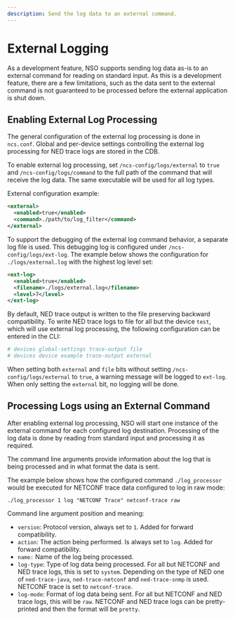 ```yaml
---
description: Send the log data to an external command.
---
```


# External Logging

As a development feature, NSO supports sending log data as-is to an external command for reading on standard input. As this is a development feature, there are a few limitations, such as the data sent to the external command is not guaranteed to be processed before the external application is shut down.

## Enabling External Log Processing <a href="#d5e10563" id="d5e10563"></a>

The general configuration of the external log processing is done in `ncs.conf`. Global and per-device settings controlling the external log processing for NED trace logs are stored in the CDB.

To enable external log processing, set `/ncs-config/logs/external` to `true` and `/ncs-config/logs/command` to the full path of the command that will receive the log data. The same executable will be used for all log types.

External configuration example:

```xml
<external>
  <enabled>true</enabled>
  <command>./path/to/log_filter</command>
</external>
```

To support the debugging of the external log command behavior, a separate log file is used. This debugging log is configured under `/ncs-config/logs/ext-log`. The example below shows the configuration for `./logs/external.log` with the highest log level set:

```xml
<ext-log>
  <enabled>true</enabled>
  <filename>./logs/external.log</filename>
  <level>7</level>
</ext-log>
```

By default, NED trace output is written to the file preserving backward compatibility. To write NED trace logs to file for all but the device `test`, which will use external log processing, the following configuration can be entered in the CLI:

```bash
# devices global-settings trace-output file
# devices device example trace-output external
```

When setting both `external` and `file` bits without setting `/ncs-config/logs/external` to `true`, a warning message will be logged to `ext-log`. When only setting the `external` bit, no logging will be done.

## Processing Logs using an External Command <a href="#d5e10588" id="d5e10588"></a>

After enabling external log processing, NSO will start one instance of the external command for each configured log destination. Processing of the log data is done by reading from standard input and processing it as required.

The command line arguments provide information about the log that is being processed and in what format the data is sent.

The example below shows how the configured command `./log_processor` would be executed for NETCONF trace data configured to log in raw mode:

```
./log_processor 1 log "NETCONF Trace" netconf-trace raw
```

Command line argument position and meaning:

* `version`: Protocol version, always set to `1`. Added for forward compatibility.
* `action`: The action being performed. Is always set to `log`. Added for forward compatibility.
* `name:` Name of the log being processed.
* `log-type`: Type of log data being processed. For all but NETCONF and NED trace logs, this is set to `system`. Depending on the type of NED one of `ned-trace-java`, `ned-trace-netconf` and `ned-trace-snmp` is used. NETCONF trace is set to `netconf-trace`.
* `log-mode`: Format of log data being sent. For all but NETCONF and NED trace logs, this will be `raw`. NETCONF and NED trace logs can be pretty-printed and then the format will be `pretty`.
